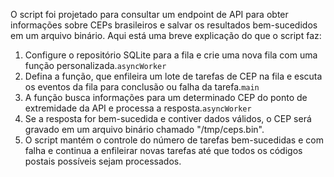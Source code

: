 O script foi projetado para consultar um endpoint de API para obter informações sobre CEPs brasileiros e salvar os resultados bem-sucedidos em um arquivo binário. Aqui está uma breve explicação do que o script faz:

1.  Configure o repositório SQLite para a fila e crie uma nova fila com uma função personalizada.`asyncWorker`
2.  Defina a função, que enfileira um lote de tarefas de CEP na fila e escuta os eventos da fila para conclusão ou falha da tarefa.`main`
3.  A função busca informações para um determinado CEP do ponto de extremidade da API e processa a resposta.`asyncWorker`
4.  Se a resposta for bem-sucedida e contiver dados válidos, o CEP será gravado em um arquivo binário chamado "/tmp/ceps.bin".
5.  O script mantém o controle do número de tarefas bem-sucedidas e com falha e continua a enfileirar novas tarefas até que todos os códigos postais possíveis sejam processados.
